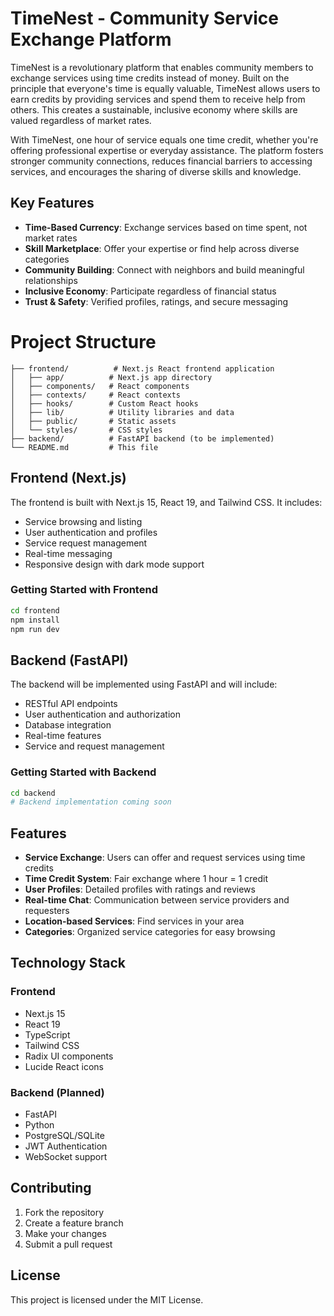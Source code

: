 # TimeNest - Community Service Exchange Platform

TimeNest is a revolutionary platform that enables community members to exchange services using time credits instead of money. Built on the principle that everyone's time is equally valuable, TimeNest allows users to earn credits by providing services and spend them to receive help from others. This creates a sustainable, inclusive economy where skills are valued regardless of market rates.

With TimeNest, one hour of service equals one time credit, whether you're offering professional expertise or everyday assistance. The platform fosters stronger community connections, reduces financial barriers to accessing services, and encourages the sharing of diverse skills and knowledge.

## Key Features

- **Time-Based Currency**: Exchange services based on time spent, not market rates
- **Skill Marketplace**: Offer your expertise or find help across diverse categories
- **Community Building**: Connect with neighbors and build meaningful relationships
- **Inclusive Economy**: Participate regardless of financial status
- **Trust & Safety**: Verified profiles, ratings, and secure messaging

# Project Structure

```
├── frontend/          # Next.js React frontend application
│   ├── app/          # Next.js app directory
│   ├── components/   # React components
│   ├── contexts/     # React contexts
│   ├── hooks/        # Custom React hooks
│   ├── lib/          # Utility libraries and data
│   ├── public/       # Static assets
│   └── styles/       # CSS styles
├── backend/          # FastAPI backend (to be implemented)
└── README.md         # This file
```

## Frontend (Next.js)

The frontend is built with Next.js 15, React 19, and Tailwind CSS. It includes:

- Service browsing and listing
- User authentication and profiles
- Service request management
- Real-time messaging
- Responsive design with dark mode support

### Getting Started with Frontend

```bash
cd frontend
npm install
npm run dev
```

## Backend (FastAPI)

The backend will be implemented using FastAPI and will include:

- RESTful API endpoints
- User authentication and authorization
- Database integration
- Real-time features
- Service and request management

### Getting Started with Backend

```bash
cd backend
# Backend implementation coming soon
```

## Features

- **Service Exchange**: Users can offer and request services using time credits
- **Time Credit System**: Fair exchange where 1 hour = 1 credit
- **User Profiles**: Detailed profiles with ratings and reviews
- **Real-time Chat**: Communication between service providers and requesters
- **Location-based Services**: Find services in your area
- **Categories**: Organized service categories for easy browsing

## Technology Stack

### Frontend
- Next.js 15
- React 19
- TypeScript
- Tailwind CSS
- Radix UI components
- Lucide React icons

### Backend (Planned)
- FastAPI
- Python
- PostgreSQL/SQLite
- JWT Authentication
- WebSocket support

## Contributing

1. Fork the repository
2. Create a feature branch
3. Make your changes
4. Submit a pull request

## License

This project is licensed under the MIT License.